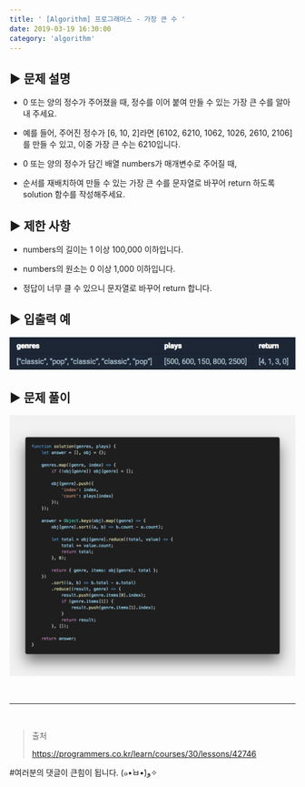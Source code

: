 ```yaml
---
title: ' [Algorithm] 프로그래머스 - 가장 큰 수 '
date: 2019-03-19 16:30:00
category: 'algorithm'
---
```


## **▶︎ 문제 설명**

- 0 또는 양의 정수가 주어졌을 때, 정수를 이어 붙여 만들 수 있는 가장 큰 수를 알아내 주세요.

- 예를 들어, 주어진 정수가 [6, 10, 2]라면 [6102, 6210, 1062, 1026, 2610, 2106]를 만들 수 있고, 이중 가장 큰 수는 6210입니다.

- 0 또는 양의 정수가 담긴 배열 numbers가 매개변수로 주어질 때,

- 순서를 재배치하여 만들 수 있는 가장 큰 수를 문자열로 바꾸어 return 하도록 solution 함수를 작성해주세요.

## **▶︎ 제한 사항**

- numbers의 길이는 1 이상 100,000 이하입니다.

- numbers의 원소는 0 이상 1,000 이하입니다.

- 정답이 너무 클 수 있으니 문자열로 바꾸어 return 합니다.

## **▶︎ 입출력 예**

![](../../../assets/algorithm/programmers/programmers.3.example.png)

## **▶︎ 문제 풀이**

![](../../../assets/algorithm/programmers/programmers.3.solution.png)

<br />

---

<br />

> 출처
>
> <a href="https://programmers.co.kr/learn/courses/30/lessons/42746" target="_blank">https://programmers.co.kr/learn/courses/30/lessons/42746</a>

#여러분의 댓글이 큰힘이 됩니다. (๑•̀ㅂ•́)و✧
